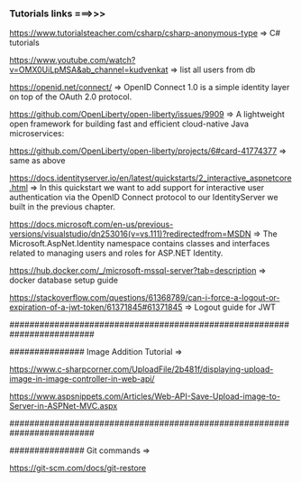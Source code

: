 ### Tutorials links ===>>>

https://www.tutorialsteacher.com/csharp/csharp-anonymous-type => C# tutorials

https://www.youtube.com/watch?v=OMX0UiLpMSA&ab_channel=kudvenkat => list all users from db

https://openid.net/connect/ => OpenID Connect 1.0 is a simple identity layer on top of the OAuth 2.0 protocol.

https://github.com/OpenLiberty/open-liberty/issues/9909 => A lightweight open framework for building fast and efficient cloud-native Java microservices:

https://github.com/OpenLiberty/open-liberty/projects/6#card-41774377 => same as above

https://docs.identityserver.io/en/latest/quickstarts/2_interactive_aspnetcore.html => In this quickstart we want to add support for interactive user authentication 
																					  via the OpenID Connect protocol to our IdentityServer we built in the previous chapter.

https://docs.microsoft.com/en-us/previous-versions/visualstudio/dn253016(v=vs.111)?redirectedfrom=MSDN => The Microsoft.AspNet.Identity namespace contains classes and 
																										  interfaces related to managing users and roles for ASP.NET Identity.

https://hub.docker.com/_/microsoft-mssql-server?tab=description => docker database setup guide

https://stackoverflow.com/questions/61368789/can-i-force-a-logout-or-expiration-of-a-jwt-token/61371845#61371845 => Logout guide for JWT

#########################################################################

############### Image Addition Tutorial =>

https://www.c-sharpcorner.com/UploadFile/2b481f/displaying-upload-image-in-image-controller-in-web-api/

https://www.aspsnippets.com/Articles/Web-API-Save-Upload-image-to-Server-in-ASPNet-MVC.aspx

#########################################################################

############### Git commands =>

https://git-scm.com/docs/git-restore

